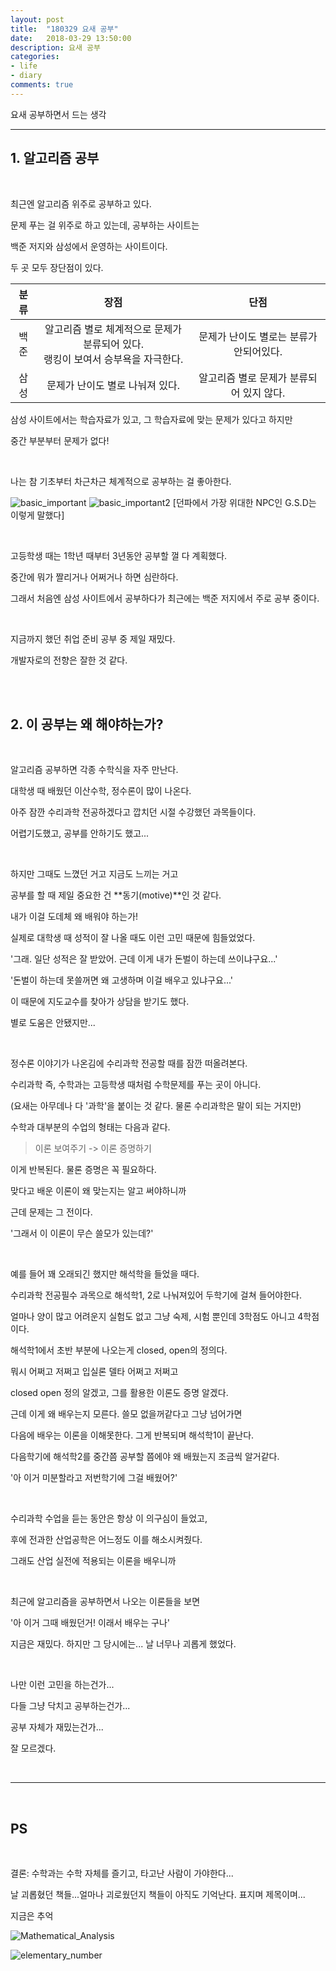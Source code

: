 ```yaml
---
layout: post
title:  "180329 요새 공부"
date:   2018-03-29 13:50:00
description: 요새 공부
categories:
- life
- diary
comments: true
---
```


요새 공부하면서 드는 생각

---

## 1. 알고리즘 공부

<br>

최근엔 알고리즘 위주로 공부하고 있다.

문제 푸는 걸 위주로 하고 있는데, 공부하는 사이트는

백준 저지와 삼성에서 운영하는 사이트이다.

두 곳 모두 장단점이 있다.


분류 | 장점 | 단점
:---:|:---:|:---:
백준 | 알고리즘 별로 체계적으로 문제가 분류되어 있다.<br>랭킹이 보여서 승부욕을 자극한다. | 문제가 난이도 별로는 분류가 안되어있다.
삼성 | 문제가 난이도 별로 나눠져 있다. | 알고리즘 별로 문제가 분류되어 있지 않다.

삼성 사이트에서는 학습자료가 있고, 그 학습자료에 맞는 문제가 있다고 하지만

중간 부분부터 문제가 없다!

<br>

나는 참 기초부터 차근차근 체계적으로 공부하는 걸 좋아한다.

![basic_important](http://drive.google.com/uc?export=view&id=14xF-_fgh3Z5Bs-ullHbvJULPIT84-YAh)
![basic_important2](http://drive.google.com/uc?export=view&id=1PoJF6203ZeMuCiGlBWlmB4sLrxr2vJMi)
[던파에서 가장 위대한 NPC인 G.S.D는 이렇게 말했다]

<br>

고등학생 때는 1학년 때부터 3년동안 공부할 껄 다 계획했다.

중간에 뭐가 짤리거나 어쩌거나 하면 심란하다.

그래서 처음엔 삼성 사이트에서 공부하다가 최근에는 백준 저지에서 주로 공부 중이다.

<br>

지금까지 했던 취업 준비 공부 중 제일 재밌다.

개발자로의 전향은 잘한 것 같다.

<br>
<br>

## 2. 이 공부는 왜 해야하는가?

<br>

알고리즘 공부하면 각종 수학식을 자주 만난다.

대학생 때 배웠던 이산수학, 정수론이 많이 나온다.

아주 잠깐 수리과학 전공하겠다고 깝치던 시절 수강했던 과목들이다.

어렵기도했고, 공부를 안하기도 했고...

<br>

하지만 그때도 느꼈던 거고 지금도 느끼는 거고

공부를 할 때 제일 중요한 건 **동기(motive)**인 것 같다.

내가 이걸 도데체 왜 배워야 하는가!

실제로 대학생 때 성적이 잘 나올 때도 이런 고민 때문에 힘들었었다.

'그래. 일단 성적은 잘 받았어. 근데 이게 내가 돈벌이 하는데 쓰이냐구요...'

'돈벌이 하는데 못쓸꺼면 왜 고생하며 이걸 배우고 있냐구요...'

이 때문에 지도교수를 찾아가 상담을 받기도 했다.

별로 도움은 안됐지만...

<br>

정수론 이야기가 나온김에 수리과학 전공할 때를 잠깐 떠올려본다.

수리과학 즉, 수학과는 고등학생 때처럼 수학문제를 푸는 곳이 아니다.

(요새는 아무데나 다 '과학'을 붙이는 것 같다. 물론 수리과학은 말이 되는 거지만)

수학과 대부분의 수업의 형태는 다음과 같다.

> 이론 보여주기 -> 이론 증명하기

이게 반복된다. 물론 증명은 꼭 필요하다.

맞다고 배운 이론이 왜 맞는지는 알고 써야하니까

근데 문제는 그 전이다.

'그래서 이 이론이 무슨 쓸모가 있는데?'

<br>

예를 들어 꽤 오래되긴 했지만 해석학을 들었을 때다.

수리과학 전공필수 과목으로 해석학1, 2로 나눠져있어 두학기에 걸쳐 들어야한다.

얼마나 양이 많고 어려운지 실험도 없고 그냥 숙제, 시험 뿐인데 3학점도 아니고 4학점이다.

해석학1에서 초반 부분에 나오는게 closed, open의 정의다.

뭐시 어쩌고 저쩌고 입실론 델타 어쩌고 저쩌고

closed open 정의 알겠고, 그를 활용한 이론도 증명 알겠다.

근데 이게 왜 배우는지 모른다. 쓸모 없을꺼같다고 그냥 넘어가면

다음에 배우는 이론을 이해못한다. 그게 반복되며 해석학1이 끝난다.

다음학기에 해석학2를 중간쯤 공부할 쯤에야 왜 배웠는지 조금씩 알거같다.

'아 이거 미분할라고 저번학기에 그걸 배웠어?'

<br>

수리과학 수업을 듣는 동안은 항상 이 의구심이 들었고,

후에 전과한 산업공학은 어느정도 이를 해소시켜줬다.

그래도 산업 실전에 적용되는 이론을 배우니까

<br>

최근에 알고리즘을 공부하면서 나오는 이론들을 보면

'아 이거 그때 배웠던거! 이래서 배우는 구나'

지금은 재밌다. 하지만 그 당시에는... 날 너무나 괴롭게 했었다.

<br>

나만 이런 고민을 하는건가...

다들 그냥 닥치고 공부하는건가... 

공부 자체가 재밌는건가...

잘 모르겠다.

<br>
<hr>
<br>

## PS

<br>

결론: 수학과는 수학 자체를 즐기고, 타고난 사람이 가야한다...

날 괴롭혔던 책들...얼마나 괴로웠던지 책들이 아직도 기억난다. 표지며 제목이며...

지금은 추억

![Mathematical_Analysis](http://drive.google.com/uc?export=view&id=1_cXDWsjMNNG1Ee6smM3CdE2MUtfFQ-Pi)

![elementary_number](http://drive.google.com/uc?export=view&id=1VoWtPAJM2Fy2qkT582H-Dw0A2EE-VXxW)